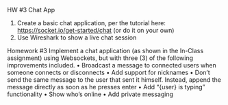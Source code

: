 HW #3 Chat App 


1. Create a basic chat application, per the tutorial here: https://socket.io/get-started/chat (or do it on your own)
2. Use Wireshark to show a live chat session


Homework #3
Implement a chat application (as shown in the In-Class assignment) using Websockets, but with three (3) of the following improvements included.
• Broadcast a message to connected users when someone connects or disconnects
• Add support for nicknames
• Don’t send the same message to the user that sent it himself. Instead,
append the message directly as soon as he presses enter
• Add “{user} is typing” functionality
• Show who’s online
• Add private messaging
